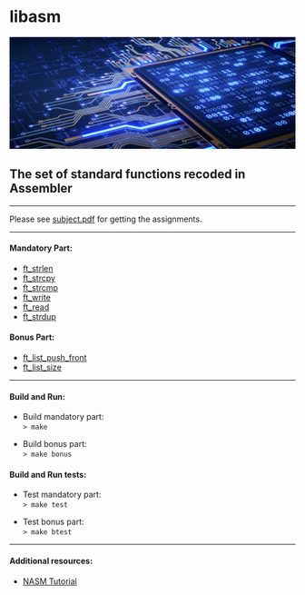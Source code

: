 # libasm 

<img src="logo.jpg" alt="logo"/><br/>

## The set of standard functions recoded in Assembler

------------

Please see <a href="./subject.pdf">subject.pdf</a> for getting the assignments.

------------

#### Mandatory Part:

* <a href="./libasm/ft_strlen.s">ft_strlen</a>
* <a href="./libasm/ft_strcpy.s">ft_strcpy</a>
* <a href="./libasm/ft_strcmp.s">ft_strcmp</a>
* <a href="./libasm/ft_write.s">ft_write</a>
* <a href="./libasm/ft_read.s">ft_read</a>
* <a href="./libasm/ft_strdup.s">ft_strdup</a>



#### Bonus Part:

* <a href="./libasm/ft_list_push_front_bonus.s">ft_list_push_front</a>
* <a href="./libasm/ft_list_size_bonus.s">ft_list_size</a>

------------


#### Build and Run:

* Build mandatory part:<br/>
```> make```

* Build bonus part:<br/>
```> make bonus```


#### Build and Run tests:

* Test mandatory part:<br/>
```> make test```

* Test bonus part:<br/>
```> make btest```

------------

#### Additional resources:

* [NASM Tutorial](https://cs.lmu.edu/~ray/notes/nasmtutorial/)
